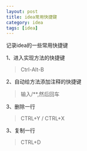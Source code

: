 ```yaml
---
layout: post
title: idea常用快捷键
category: idea
tags: [idea]
---
```


记录idea的一些常用快捷键

1、进入实现方法的快捷键

> Ctrl-Alt-B 


2、自动给方法添加注释的快捷键

> 输入/**,然后回车

3、删除一行

> CTRL+Y / CTRL+X


3、复制一行

> CTRL+D